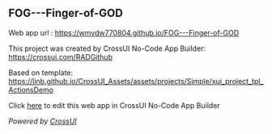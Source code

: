 ## FOG---Finger-of-GOD
Web app url : https://wmvdw770804.github.io/FOG---Finger-of-GOD

This project was created by CrossUI No-Code App Builder: https://crossui.com/RADGithub

Based on template: https://linb.github.io/CrossUI_Assets/assets/projects/Simple/xui_project_tpl_ActionsDemo

Click [here](https://crossui.com/RADGithub/#!from=github&owner=wmvdw770804&repo=FOG---Finger-of-GOD) to edit this web app in CrossUI No-Code App Builder

<i>Powered by [CrossUI](https://crossui.com)</i>
